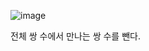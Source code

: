 ![image](https://user-images.githubusercontent.com/33195517/208283197-18c7ccd2-39b1-4df8-a171-76705f80fc15.png)

전체 쌍 수에서 만나는 쌍 수를 뺀다.
